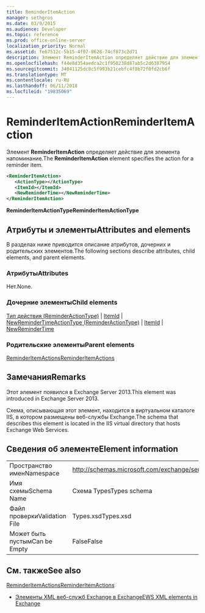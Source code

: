 ```yaml
---
title: ReminderItemAction
manager: sethgros
ms.date: 03/9/2015
ms.audience: Developer
ms.topic: reference
ms.prod: office-online-server
localization_priority: Normal
ms.assetid: fe67512c-5b15-4f07-8628-74cf873c2d71
description: Элемент ReminderItemAction определяет действие для элемента напоминание.
ms.openlocfilehash: f44e8d354aedca2c1f950238d87ab5c2d6387954
ms.sourcegitcommit: 34041125dc8c5f993b21cebfc4f8b72f0fd2cb6f
ms.translationtype: MT
ms.contentlocale: ru-RU
ms.lasthandoff: 06/11/2018
ms.locfileid: "19835069"
---
```

# <a name="reminderitemaction"></a><span data-ttu-id="c1d1e-103">ReminderItemAction</span><span class="sxs-lookup"><span data-stu-id="c1d1e-103">ReminderItemAction</span></span>

<span data-ttu-id="c1d1e-104">Элемент **ReminderItemAction** определяет действие для элемента напоминание.</span><span class="sxs-lookup"><span data-stu-id="c1d1e-104">The **ReminderItemAction** element specifies the action for a reminder item.</span></span> 
  
```XML
<ReminderItemAction>
   <ActionType></ActionType>
   <ItemId></ItemId>
   <NewReminderTime></NewReminderTime>
</ReminderItemAction>
```

 <span data-ttu-id="c1d1e-105">**ReminderItemActionType**</span><span class="sxs-lookup"><span data-stu-id="c1d1e-105">**ReminderItemActionType**</span></span>
## <a name="attributes-and-elements"></a><span data-ttu-id="c1d1e-106">Атрибуты и элементы</span><span class="sxs-lookup"><span data-stu-id="c1d1e-106">Attributes and elements</span></span>

<span data-ttu-id="c1d1e-107">В разделах ниже приводится описание атрибутов, дочерних и родительских элементов.</span><span class="sxs-lookup"><span data-stu-id="c1d1e-107">The following sections describe attributes, child elements, and parent elements.</span></span>
  
### <a name="attributes"></a><span data-ttu-id="c1d1e-108">Атрибуты</span><span class="sxs-lookup"><span data-stu-id="c1d1e-108">Attributes</span></span>

<span data-ttu-id="c1d1e-109">Нет.</span><span class="sxs-lookup"><span data-stu-id="c1d1e-109">None.</span></span>
  
### <a name="child-elements"></a><span data-ttu-id="c1d1e-110">Дочерние элементы</span><span class="sxs-lookup"><span data-stu-id="c1d1e-110">Child elements</span></span>

<span data-ttu-id="c1d1e-111">[Тип действия (ReminderActionType)](actiontype-reminderactiontype.md) | [ItemId](itemid.md) | [NewReminderTime](newremindertime.md)</span><span class="sxs-lookup"><span data-stu-id="c1d1e-111">[ActionType (ReminderActionType)](actiontype-reminderactiontype.md) | [ItemId](itemid.md) | [NewReminderTime](newremindertime.md)</span></span>
  
### <a name="parent-elements"></a><span data-ttu-id="c1d1e-112">Родительские элементы</span><span class="sxs-lookup"><span data-stu-id="c1d1e-112">Parent elements</span></span>

[<span data-ttu-id="c1d1e-113">ReminderItemActions</span><span class="sxs-lookup"><span data-stu-id="c1d1e-113">ReminderItemActions</span></span>](reminderitemactions.md)
  
## <a name="remarks"></a><span data-ttu-id="c1d1e-114">Замечания</span><span class="sxs-lookup"><span data-stu-id="c1d1e-114">Remarks</span></span>

<span data-ttu-id="c1d1e-115">Этот элемент появился в Exchange Server 2013.</span><span class="sxs-lookup"><span data-stu-id="c1d1e-115">This element was introduced in Exchange Server 2013.</span></span>
  
<span data-ttu-id="c1d1e-116">Схема, описывающая этот элемент, находится в виртуальном каталоге IIS, в котором размещены веб-службы Exchange.</span><span class="sxs-lookup"><span data-stu-id="c1d1e-116">The schema that describes this element is located in the IIS virtual directory that hosts Exchange Web Services.</span></span>
  
## <a name="element-information"></a><span data-ttu-id="c1d1e-117">Сведения об элементе</span><span class="sxs-lookup"><span data-stu-id="c1d1e-117">Element information</span></span>

|||
|:-----|:-----|
|<span data-ttu-id="c1d1e-118">Пространство имен</span><span class="sxs-lookup"><span data-stu-id="c1d1e-118">Namespace</span></span>  <br/> |http://schemas.microsoft.com/exchange/services/2006/types  <br/> |
|<span data-ttu-id="c1d1e-119">Имя схемы</span><span class="sxs-lookup"><span data-stu-id="c1d1e-119">Schema Name</span></span>  <br/> |<span data-ttu-id="c1d1e-120">Схема Types</span><span class="sxs-lookup"><span data-stu-id="c1d1e-120">Types schema</span></span>  <br/> |
|<span data-ttu-id="c1d1e-121">Файл проверки</span><span class="sxs-lookup"><span data-stu-id="c1d1e-121">Validation File</span></span>  <br/> |<span data-ttu-id="c1d1e-122">Types.xsd</span><span class="sxs-lookup"><span data-stu-id="c1d1e-122">Types.xsd</span></span>  <br/> |
|<span data-ttu-id="c1d1e-123">Может быть пустым</span><span class="sxs-lookup"><span data-stu-id="c1d1e-123">Can be Empty</span></span>  <br/> |<span data-ttu-id="c1d1e-124">False</span><span class="sxs-lookup"><span data-stu-id="c1d1e-124">False</span></span>  <br/> |
   
## <a name="see-also"></a><span data-ttu-id="c1d1e-125">См. также</span><span class="sxs-lookup"><span data-stu-id="c1d1e-125">See also</span></span>



[<span data-ttu-id="c1d1e-126">ReminderItemActions</span><span class="sxs-lookup"><span data-stu-id="c1d1e-126">ReminderItemActions</span></span>](reminderitemactions.md)


- [<span data-ttu-id="c1d1e-127">Элементы XML веб-служб Exchange в Exchange</span><span class="sxs-lookup"><span data-stu-id="c1d1e-127">EWS XML elements in Exchange</span></span>](ews-xml-elements-in-exchange.md)

